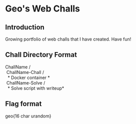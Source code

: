 # Geo's Web Challs

## Introduction

Growing portfolio of web challs that I have created. Have fun!

## Chall Directory Format

ChallName /  
&nbsp;ChallName-Chall /  
&nbsp;&nbsp;* Docker container *  
&nbsp;ChallName-Solve /  
&nbsp;&nbsp;* Solve script with writeup*

## Flag format
geo{16 char urandom}
